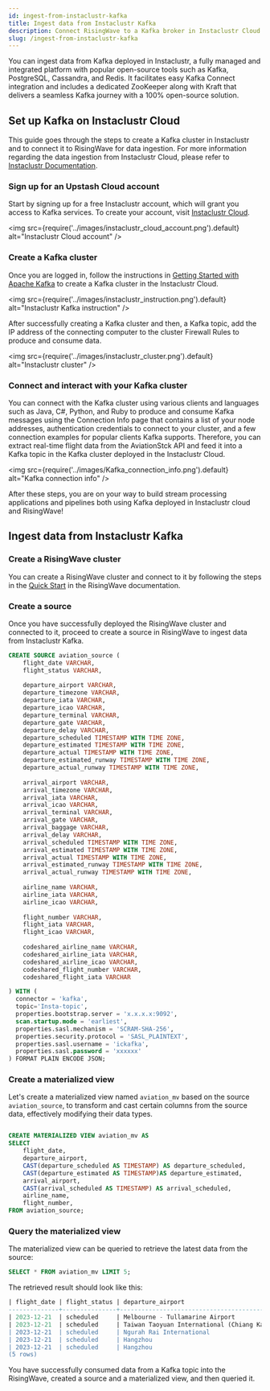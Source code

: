 ```yaml
---
id: ingest-from-instaclustr-kafka
title: Ingest data from Instaclustr Kafka
description: Connect RisingWave to a Kafka broker in Instaclustr Cloud.
slug: /ingest-from-instaclustr-kafka
---
```

<head>
  <link rel="canonical" href="https://docs.risingwave.com/docs/current/ingest-from-instaclustr-kafka/" />
</head>

You can ingest data from Kafka deployed in Instaclustr, a fully managed and integrated platform with popular open-source tools such as Kafka, PostgreSQL, Cassandra, and Redis.
It facilitates easy Kafka Connect integration and includes a dedicated ZooKeeper along with Kraft that delivers a seamless Kafka journey with a 100% open-source solution.

## Set up Kafka on Instaclustr Cloud

This guide goes through the steps to create a Kafka cluster in Instaclustr and to connect it to RisingWave for data ingestion.
For more information regarding the data ingestion from Instaclustr Cloud, please refer to [Instaclustr Documentation](https://www.instaclustr.com/support/documentation/).

### Sign up for an Upstash Cloud account

Start by signing up for a free Instaclustr account, which will grant you access to Kafka services. To create your account, visit [Instaclustr Cloud](https://console2.instaclustr.com/signup?_gl=1*jofjww*_ga*OTI5OTY0NzUuMTY5OTU5NTc3Mw..*_ga_4NBQSJMP6D*MTcwMTM1MjQwMi4xMy4xLjE3MDEzNTI0ODMuNDAuMC4w&_ga=2.16614709.220277079.1701352406-92996475.1699595773).

<img
  src={require('../images/instaclustr_cloud_account.png').default}
  alt="Instaclustr Cloud account"
/>


### Create a Kafka cluster

Once you are logged in, follow the instructions in [Getting Started with Apache Kafka](https://www.instaclustr.com/support/documentation/kafka/getting-started-with-kafka/creating-a-kafka-cluster/) to create a Kafka cluster in the Instaclustr Cloud.

<img
  src={require('../images/instaclustr_instruction.png').default}
  alt="Instaclustr Kafka instruction"
/>


After successfully creating a Kafka cluster and then, a Kafka topic, add the IP address of the connecting computer to the cluster Firewall Rules to produce and consume data.

<img
  src={require('../images/instaclustr_cluster.png').default}
  alt="Instaclustr cluster"
/>

### Connect and interact with your Kafka cluster

You can connect with the Kafka cluster using various clients and languages such as Java, C#, Python, and Ruby to produce and consume Kafka messages using the Connection Info page that contains a list of your node addresses, authentication credentials to connect to your cluster, and a few connection examples for popular clients Kafka supports. Therefore, you can extract real-time flight data from the AviationStck API and feed it into a Kafka topic in the Kafka cluster deployed in the Instaclustr Cloud.

<img
  src={require('../images/Kafka_connection_info.png').default}
  alt="Kafka connection info"
/>

After these steps, you are on your way to build stream processing applications and pipelines both using Kafka deployed in Instaclustr cloud and RisingWave!

## Ingest data from Instaclustr Kafka

### Create a RisingWave cluster

You can create a RisingWave cluster and connect to it by following the steps in the [Quick Start](/get-started.md) in the RisingWave documentation.

### Create a source

Once you have successfully deployed the RisingWave cluster and connected to it, proceed to create a source in RisingWave to ingest data from Instaclustr Kafka.

```sql
CREATE SOURCE aviation_source (
    flight_date VARCHAR,
    flight_status VARCHAR,
    
    departure_airport VARCHAR,
    departure_timezone VARCHAR,
    departure_iata VARCHAR,
    departure_icao VARCHAR,
    departure_terminal VARCHAR,
    departure_gate VARCHAR,
    departure_delay VARCHAR,
    departure_scheduled TIMESTAMP WITH TIME ZONE,
    departure_estimated TIMESTAMP WITH TIME ZONE,
    departure_actual TIMESTAMP WITH TIME ZONE,
    departure_estimated_runway TIMESTAMP WITH TIME ZONE,
    departure_actual_runway TIMESTAMP WITH TIME ZONE,
    
    arrival_airport VARCHAR,
    arrival_timezone VARCHAR,
    arrival_iata VARCHAR,
    arrival_icao VARCHAR,
    arrival_terminal VARCHAR,
    arrival_gate VARCHAR,
    arrival_baggage VARCHAR,
    arrival_delay VARCHAR,
    arrival_scheduled TIMESTAMP WITH TIME ZONE,
    arrival_estimated TIMESTAMP WITH TIME ZONE,
    arrival_actual TIMESTAMP WITH TIME ZONE,
    arrival_estimated_runway TIMESTAMP WITH TIME ZONE,
    arrival_actual_runway TIMESTAMP WITH TIME ZONE,
    
    airline_name VARCHAR,
    airline_iata VARCHAR,
    airline_icao VARCHAR,
    
    flight_number VARCHAR,
    flight_iata VARCHAR,
    flight_icao VARCHAR,
    
    codeshared_airline_name VARCHAR,
    codeshared_airline_iata VARCHAR,
    codeshared_airline_icao VARCHAR,
    codeshared_flight_number VARCHAR,
    codeshared_flight_iata VARCHAR 

) WITH (
  connector = 'kafka',
  topic='Insta-topic',
  properties.bootstrap.server = 'x.x.x.x:9092',
  scan.startup.mode = 'earliest',
  properties.sasl.mechanism = 'SCRAM-SHA-256',
  properties.security.protocol = 'SASL_PLAINTEXT',
  properties.sasl.username = 'ickafka',
  properties.sasl.password = 'xxxxxx'
) FORMAT PLAIN ENCODE JSON;

```

### Create a materialized view

Let's create a materialized view named `aviation_mv` based on the source `aviation_source`, to transform and cast certain columns from the source data, effectively modifying their data types.

```sql

CREATE MATERIALIZED VIEW aviation_mv AS
SELECT 
    flight_date,
    departure_airport,
    CAST(departure_scheduled AS TIMESTAMP) AS departure_scheduled,
    CAST(departure_estimated AS TIMESTAMP)AS departure_estimated,  
    arrival_airport,
    CAST(arrival_scheduled AS TIMESTAMP) AS arrival_scheduled,
    airline_name,
    flight_number,  
FROM aviation_source;

```

### Query the materialized view

The materialized view can be queried to retrieve the latest data from the source:

```sql
SELECT * FROM aviation_mv LIMIT 5;
```

The retrieved result should look like this:

```sql
| flight_date | flight_status | departure_airport                                   | departure_scheduled       | departure_estimated       | arrival_airport                                     | arrival_scheduled         | airline_name         | flight_number 
--------------+---------------+-----------------------------------------------------+---------------------------+---------------------------+-----------------------------------------------------+---------------------------+----------------------+------------------
| 2023-12-21  | scheduled     | Melbourne - Tullamarine Airport                     | 2023-12-21T00:30:00Z      | 2023-12-21T00:30:00Z      | Kuala Lumpur International Airport (klia)           | 2023-12-21T05:45:00Z      | KLM                  | KL4109        
| 2023-12-21  | scheduled     | Taiwan Taoyuan International (Chiang Kai Shek Int'l)| 2023-12-21T00:05:00Z      | 2023-12-21T00:05:00Z      | Hong Kong International                             | 2023-12-21T02:00:00Z      | EVA Air              | BR2895        
| 2023-12-21  | scheduled     | Ngurah Rai International                            | 2023-12-21T00:10:00Z      | 2023-12-21T00:10:00Z      | Adelaide International Airport                      | 2023-12-21T07:40:00Z      | Virgin Australia     | VA110         
| 2023-12-21  | scheduled     | Hangzhou                                            | 2023-12-21T00:10:00Z      | 2023-12-21T00:10:00Z      | Doha International                                  | 2023-12-21T05:10:00Z      | Qatar Airways        | QR891         
| 2023-12-21  | scheduled     | Hangzhou                                            | 2023-12-21T00:10:00Z      | 2023-12-21T00:10:00Z      | Kansai International                                | 2023-12-21T04:50:00Z      | YTO Cargo Airlines   | YG9133        
(5 rows)
```

You have successfully consumed data from a Kafka topic into the RisingWave, created a source and a materialized view, and then queried it.

